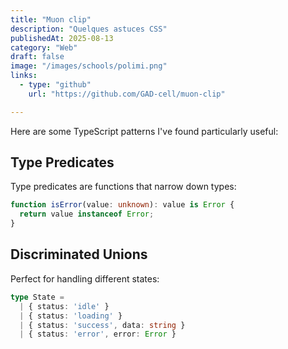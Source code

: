 ```yaml
---
title: "Muon clip"
description: "Quelques astuces CSS"
publishedAt: 2025-08-13
category: "Web"
draft: false
image: "/images/schools/polimi.png"
links:
  - type: "github"
    url: "https://github.com/GAD-cell/muon-clip"

---
```


Here are some TypeScript patterns I've found particularly useful:

## Type Predicates

Type predicates are functions that narrow down types:

```typescript
function isError(value: unknown): value is Error {
  return value instanceof Error;
}
```

## Discriminated Unions

Perfect for handling different states:

```typescript
type State = 
  | { status: 'idle' }
  | { status: 'loading' }
  | { status: 'success', data: string }
  | { status: 'error', error: Error }
``` 